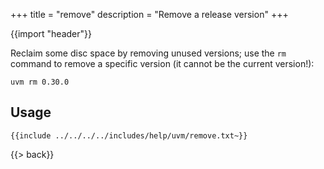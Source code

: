 +++
title = "remove"
description = "Remove a release version"
+++

{{import "header"}}

Reclaim some disc space by removing unused versions; use the `rm` command to remove a specific version (it cannot be the current version!):

```text
uvm rm 0.30.0
```

## Usage

```text
{{include ../../../../includes/help/uvm/remove.txt~}}
```

{{> back}}
